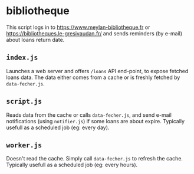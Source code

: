 # bibliotheque

This script logs in to https://www.meylan-bibliotheque.fr or https://bibliotheques.le-gresivaudan.fr/ and sends reminders (by e-mail) about loans return date.

## `index.js`
 Launches a web server and offers `/loans` API end-point, to expose fetched loans data. The data either comes from a cache or is freshly fetched by `data-fecher.js`.

 ## `script.js`
 Reads data from the cache or calls `data-fecher.js`, and send e-mail notifications (using `notifier.js`) if some loans are about expire.
 Typically usefull as a scheduled job (eg: every day).

 ## `worker.js`
 Doesn't read the cache. Simply call `data-fecher.js` to refresh the cache.
 Typically usefull as a scheduled job (eg: every hours).


